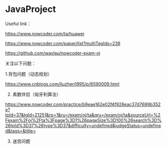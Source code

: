 # JavaProject
Useful link：

https://www.nowcoder.com/ta/huawei

https://www.nowcoder.com/paper/list?multiTagIds=239

https://github.com/waylau/nowcoder-exam-oj


关注以下问题：

1.背包问题（动态规划）

https://www.cnblogs.com/liuzhen1995/p/6590009.html

2. 素数伴侣（匈牙利算法）

https://www.nowcoder.com/practice/b9eae162e02f4f928eac37d7699b352e?tpId=37&tqId=21251&rp=1&ru=/exam/oj/ta&qru=/exam/oj/ta&sourceUrl=%2Fexam%2Foj%2Fta%3Fpage%3D1%26pageSize%3D100%26search%3D%26tpId%3D37%26type%3D37&difficulty=undefined&judgeStatus=undefined&tags=&title=

3. 迷宫问题


